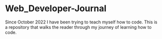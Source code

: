 # Web_Developer-Journal
Since October 2022 I have been trying to teach myself how to code. This is a repository that walks the reader through my journey of learning how to code.
